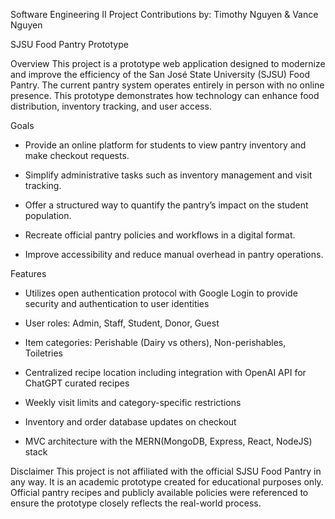 Software Engineering II Project
Contributions by: Timothy Nguyen & Vance Nguyen

SJSU Food Pantry Prototype

Overview
This project is a prototype web application designed to modernize and improve the efficiency of the San José State University (SJSU) Food Pantry. The current pantry system operates entirely in person with no online presence. This prototype demonstrates how technology can enhance food distribution, inventory tracking, and user access.

Goals
- Provide an online platform for students to view pantry inventory and make checkout requests.

- Simplify administrative tasks such as inventory management and visit tracking.

- Offer a structured way to quantify the pantry’s impact on the student population.

- Recreate official pantry policies and workflows in a digital format.

- Improve accessibility and reduce manual overhead in pantry operations.

Features
- Utilizes open authentication protocol with Google Login to provide security and authentication to user identities

- User roles: Admin, Staff, Student, Donor, Guest

- Item categories: Perishable (Dairy vs others), Non-perishables, Toiletries

- Centralized recipe location including integration with OpenAI API for ChatGPT curated recipes

- Weekly visit limits and category-specific restrictions

- Inventory and order database updates on checkout

- MVC architecture with the MERN(MongoDB, Express, React, NodeJS) stack

Disclaimer
This project is not affiliated with the official SJSU Food Pantry in any way. It is an academic prototype created for educational purposes only.
Official pantry recipes and publicly available policies were referenced to ensure the prototype closely reflects the real-world process.